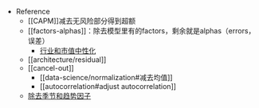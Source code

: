 - Reference
  - [[CAPM]]减去无风险部分得到超额
  - [[factors-alphas]]：除去模型里有的factors，剩余就是alphas（errors，误差）
    - [行业和市值中性化](https://zhuanlan.zhihu.com/p/408134295)
  - [[architecture/residual]]
  - [[cancel-out]]
    - [[data-science/normalization#减去均值]]
    - [[autocorrelation#adjust autocorrelation]]
  - [除去季节和趋势因子](https://zhuanlan.zhihu.com/p/26328525)